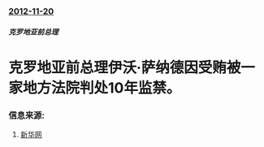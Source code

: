 ### [2012-11-20](/news/2012/11/20/index.md)

##### 克罗地亚前总理
# 克罗地亚前总理伊沃·萨纳德因受贿被一家地方法院判处10年监禁。




### 信息来源:

1. [新华网](http://news.xinhuanet.com/world/2012-11/20/c_123977690.htm)
